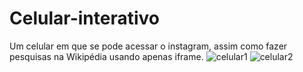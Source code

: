 # Celular-interativo
Um celular em que se pode acessar o instagram, assim como fazer pesquisas na Wikipédia usando apenas iframe.
![celular1](https://user-images.githubusercontent.com/123756073/220734407-d68c48d8-c98a-463c-a92c-c1d8cb868158.png)
![celular2](https://user-images.githubusercontent.com/123756073/220734445-81b95c63-433f-4cb0-824f-e356c0dffa3b.png)
